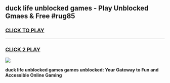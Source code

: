 
## duck life unblocked games - Play Unblocked Gmaes & Free #rug85
<h3>
<a href="https://premium.freeplayer.one?title=duck_life_unblocked_games&ref=03M">CLICK TO PLAY</a></h3>
<hr>

<h3>
<a href="https://premium.freeplayer.one?title=duck_life_unblocked_games&ref=03M">CLICK 2 PLAY</a>
  
</h3>

<a href="https://premium.freeplayer.one?title=duck_life_unblocked_games&ref=03M"><img src="https://clearcache.store/games.png"></a>


**duck life unblocked games games unblocked: Your Gateway to Fun and Accessible Online Gaming**
